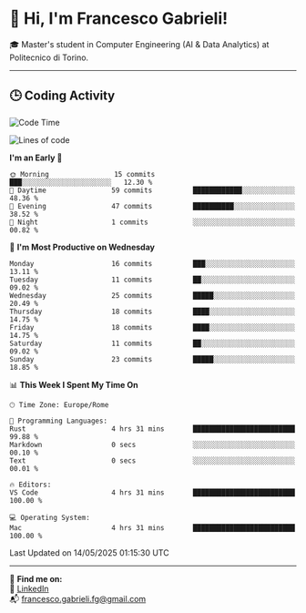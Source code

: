 # 👋 Hi, I'm Francesco Gabrieli!

🎓 Master's student in Computer Engineering (AI & Data Analytics) at Politecnico di Torino.  

---

## 🕒 Coding Activity

<!--START_SECTION:waka-->
![Code Time](http://img.shields.io/badge/Code%20Time-39%20hrs%2042%20mins-blue)

![Lines of code](https://img.shields.io/badge/From%20Hello%20World%20I%27ve%20Written-46.5%20thousand%20lines%20of%20code-blue)

**I'm an Early 🐤** 

```text
🌞 Morning                15 commits          ███░░░░░░░░░░░░░░░░░░░░░░   12.30 % 
🌆 Daytime                59 commits          ████████████░░░░░░░░░░░░░   48.36 % 
🌃 Evening                47 commits          ██████████░░░░░░░░░░░░░░░   38.52 % 
🌙 Night                  1 commits           ░░░░░░░░░░░░░░░░░░░░░░░░░   00.82 % 
```
📅 **I'm Most Productive on Wednesday** 

```text
Monday                   16 commits          ███░░░░░░░░░░░░░░░░░░░░░░   13.11 % 
Tuesday                  11 commits          ██░░░░░░░░░░░░░░░░░░░░░░░   09.02 % 
Wednesday                25 commits          █████░░░░░░░░░░░░░░░░░░░░   20.49 % 
Thursday                 18 commits          ████░░░░░░░░░░░░░░░░░░░░░   14.75 % 
Friday                   18 commits          ████░░░░░░░░░░░░░░░░░░░░░   14.75 % 
Saturday                 11 commits          ██░░░░░░░░░░░░░░░░░░░░░░░   09.02 % 
Sunday                   23 commits          █████░░░░░░░░░░░░░░░░░░░░   18.85 % 
```


📊 **This Week I Spent My Time On** 

```text
🕑︎ Time Zone: Europe/Rome

💬 Programming Languages: 
Rust                     4 hrs 31 mins       █████████████████████████   99.88 % 
Markdown                 0 secs              ░░░░░░░░░░░░░░░░░░░░░░░░░   00.10 % 
Text                     0 secs              ░░░░░░░░░░░░░░░░░░░░░░░░░   00.01 % 

🔥 Editors: 
VS Code                  4 hrs 31 mins       █████████████████████████   100.00 % 

💻 Operating System: 
Mac                      4 hrs 31 mins       █████████████████████████   100.00 % 
```


 Last Updated on 14/05/2025 01:15:30 UTC
<!--END_SECTION:waka-->


---



🔗 **Find me on:**  
💼 [LinkedIn](https://www.linkedin.com/in/francesco-gabrieli)  
📬 francesco.gabrieli.fg@gmail.com  



